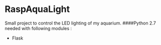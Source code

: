 # RaspAquaLight
Small project to control the LED lighting of my aquarium.
####Python 2.7 needed with following modules :
+ Flask
